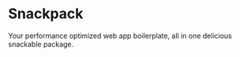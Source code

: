 # Snackpack

Your performance optimized web app boilerplate, all in one delicious snackable package.

